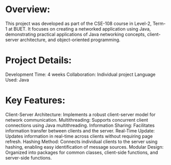 # Overview:
This project was developed as part of the CSE-108 course in Level-2, Term-1 at BUET. It focuses on creating a networked application using Java, demonstrating practical applications of Java networking concepts, client-server architecture, and object-oriented programming.

# Project Details:
Development Time: 4 weeks
Collaboration: Individual project
Language Used: Java

# Key Features:
Client-Server Architecture: Implements a robust client-server model for network communication.
Multithreading: Supports concurrent client connections using Java multithreading.
Information Sharing: Facilitates information transfer between clients and the server.
Real-Time Update: Updates information in real-time across clients without requiring page refresh.
Hashing Method: Connects individual clients to the server using hashing, enabling easy identification of message sources.
Modular Design: Organized into packages for common classes, client-side functions, and server-side functions.
